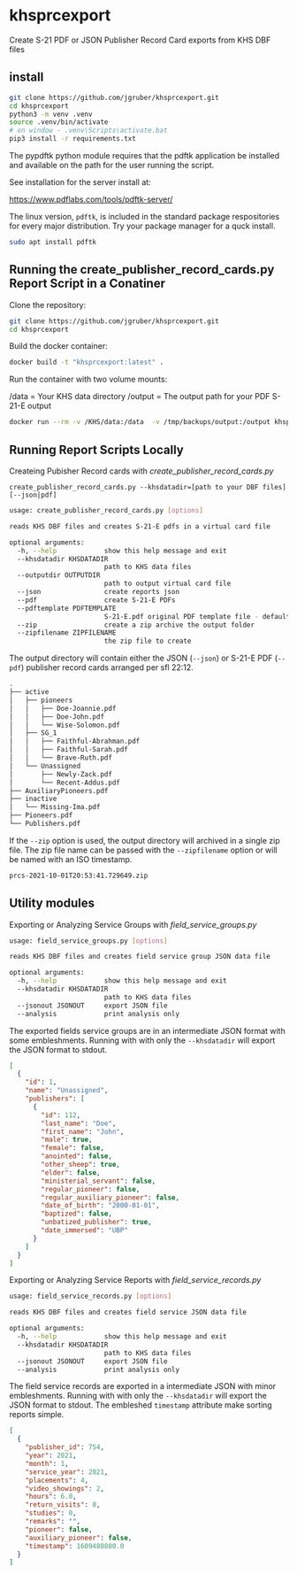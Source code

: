 # khsprcexport
Create S-21 PDF or JSON Publisher Record Card exports from KHS DBF files

## install

```bash
git clone https://github.com/jgruber/khsprcexport.git
cd khsprcexport
python3 -m venv .venv
source .venv/bin/activate
# on window - .venv\Scripts\activate.bat
pip3 install -r requirements.txt
```

The pypdftk python module requires that the pdftk application be installed and available on the path for the user running the script.

See installation for the server install at:

https://www.pdflabs.com/tools/pdftk-server/

The linux version, `pdftk`, is included in the standard package respositories for every major distribution. Try your package manager for a quck install. 

```bash
sudo apt install pdftk
```

## Running the create_publisher_record_cards.py Report Script in a Conatiner

Clone the repository:

```bash
git clone https://github.com/jgruber/khsprcexport.git
cd khsprcexport
```

Build the docker container:

```bash
docker build -t "khsprcexport:latest" .
```

Run the container with two volume mounts:

/data = Your KHS data directory
/output = The output path for your PDF S-21-E output

```bash
docker run --rm -v /KHS/data:/data  -v /tmp/backups/output:/output khsprcexport:latest
```

## Running Report Scripts Locally

Createing Pubisher Record cards with *create_publisher_record_cards.py*

`create_publisher_record_cards.py --khsdatadir=[path to your DBF files] [--json|pdf]`

```bash
usage: create_publisher_record_cards.py [options]

reads KHS DBF files and creates S-21-E pdfs in a virtual card file

optional arguments:
  -h, --help            show this help message and exit
  --khsdatadir KHSDATADIR
                        path to KHS data files
  --outputdir OUTPUTDIR
                        path to output virtual card file
  --json                create reports json
  --pdf                 create S-21-E PDFs
  --pdftemplate PDFTEMPLATE
                        S-21-E.pdf original PDF template file - default is ./templates/S-21_E.pdf
  --zip                 create a zip archive the output folder
  --zipfilename ZIPFILENAME
                        the zip file to create
```

The output directory will contain either the JSON (`--json`) or S-21-E PDF (`--pdf`) publisher record cards arranged per sfl 22:12.

```bash
.
├── active
│   ├── pioneers
│   │   ├── Doe-Joannie.pdf
│   │   ├── Doe-John.pdf
│   │   └── Wise-Solomon.pdf
│   ├── SG_1
│   │   ├── Faithful-Abrahman.pdf
│   │   ├── Faithful-Sarah.pdf
│   │   └── Brave-Ruth.pdf
│   └── Unassigned
│       ├── Newly-Zack.pdf
│       └── Recent-Addus.pdf
├── AuxiliaryPioneers.pdf
├── inactive
│   └── Missing-Ima.pdf
├── Pioneers.pdf
└── Publishers.pdf
```

If the `--zip` option is used, the output directory will archived in a single zip file. The zip file name can be passed with the `--zipfilename` option or will be named with an ISO timestamp.

```bash
prcs-2021-10-01T20:53:41.729649.zip
```

## Utility modules

Exporting or Analyzing Service Groups with *field_service_groups.py*

```bash
usage: field_service_groups.py [options]

reads KHS DBF files and creates field service group JSON data file

optional arguments:
  -h, --help            show this help message and exit
  --khsdatadir KHSDATADIR
                        path to KHS data files
  --jsonout JSONOUT     export JSON file
  --analysis            print analysis only
```

The exported fields service groups are in an intermediate JSON format with some embleshments. Running with with only the `--khsdatadir` will export the JSON format to stdout.

```json
[
  {
    "id": 1,
    "name": "Unassigned",
    "publishers": [
      {
        "id": 112,
        "last_name": "Doe",
        "first_name": "John",
        "male": true,
        "female": false,
        "anointed": false,
        "other_sheep": true,
        "elder": false,
        "ministerial_servant": false,
        "regular_pioneer": false,
        "regular_auxiliary_pioneer": false,
        "date_of_birth": "2000-01-01",
        "baptized": false,
        "unbatized_publisher": true,
        "date_immersed": "UBP"
      }
    ]
  }  
]
```

Exporting or Analyzing Service Reports with *field_service_records.py*

```bash
usage: field_service_records.py [options]

reads KHS DBF files and creates field service JSON data file

optional arguments:
  -h, --help            show this help message and exit
  --khsdatadir KHSDATADIR
                        path to KHS data files
  --jsonout JSONOUT     export JSON file
  --analysis            print analysis only
```

The field service records are exported in a intermediate JSON with minor embleshments. Running with with only the `--khsdatadir` will export the JSON format to stdout. The embleshed `timestamp` attribute make sorting reports simple.

```json
[
  {
    "publisher_id": 754,
    "year": 2021,
    "month": 1,
    "service_year": 2021,
    "placements": 4,
    "video_showings": 2,
    "hours": 6.0,
    "return_visits": 0,
    "studies": 0,
    "remarks": "",
    "pioneer": false,
    "auxiliary_pioneer": false,
    "timestamp": 1609480800.0
  }
]
```
